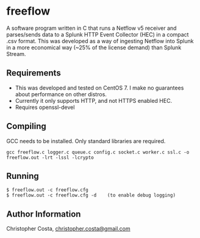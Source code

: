 freeflow
=========

A software program written in C that runs a Netflow v5 receiver and parses/sends data to a Splunk HTTP Event Collector (HEC) in a compact .csv format.  This was developed as a way of ingesting Netflow into Splunk in a more economical way (~25% of the license demand) than Splunk Stream.

Requirements
------------

* This was developed and tested on CentOS 7.  I make no guarantees about performance on other distros.
* Currently it only supports HTTP, and not HTTPS enabled HEC.
* Requires openssl-devel

Compiling
---------

GCC needs to be installed.  Only standard libraries are required.

    gcc freeflow.c logger.c queue.c config.c socket.c worker.c ssl.c -o freeflow.out -lrt -lssl -lcrypto

Running
-------

    $ freeflow.out -c freeflow.cfg
    $ freeflow.out -c freeflow.cfg -d    (to enable debug logging)

Author Information
------------------

Christopher Costa, christopher.costa@gmail.com
